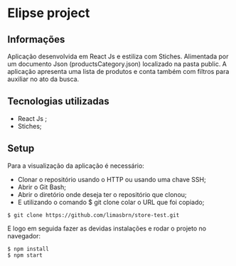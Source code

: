 # Elipse project

## Informações

Aplicação desenvolvida em React Js e estiliza com Stiches. Alimentada por um documento Json (productsCategory.json) localizado na pasta public. A aplicação apresenta uma lista de produtos e conta também com filtros para auxiliar no ato da busca.

## Tecnologias utilizadas

* React Js ;
* Stiches;

## Setup

Para a visualização da aplicação é necessário:

* Clonar o repositório usando o HTTP ou usando uma chave SSH;
* Abrir o Git Bash;
* Abrir o diretório onde deseja ter o repositório que clonou;
* E utilizando o comando $ git clone colar o URL que foi copiado;

```
$ git clone https://github.com/limasbrn/store-test.git
```
E logo em seguida fazer as devidas instalações e rodar o projeto no navegador:
```
$ npm install
$ npm start
```
